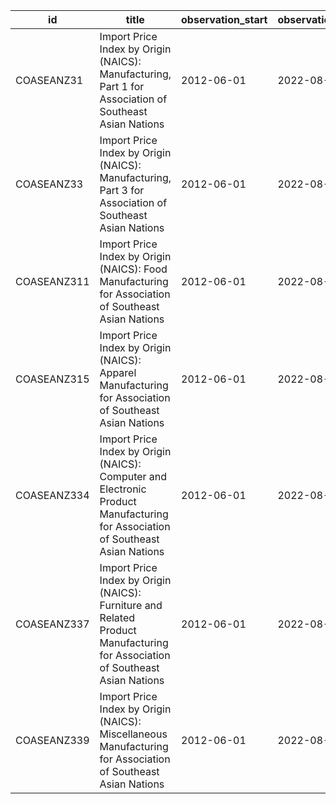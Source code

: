 | id          | title                                                                                                                          | observation_start   | observation_end   |
|-------------|--------------------------------------------------------------------------------------------------------------------------------|---------------------|-------------------|
| COASEANZ31  | Import Price Index by Origin (NAICS): Manufacturing, Part 1 for Association of Southeast Asian Nations                         | 2012-06-01          | 2022-08-01        |
| COASEANZ33  | Import Price Index by Origin (NAICS): Manufacturing, Part 3 for Association of Southeast Asian Nations                         | 2012-06-01          | 2022-08-01        |
| COASEANZ311 | Import Price Index by Origin (NAICS): Food Manufacturing for Association of Southeast Asian Nations                            | 2012-06-01          | 2022-08-01        |
| COASEANZ315 | Import Price Index by Origin (NAICS): Apparel Manufacturing for Association of Southeast Asian Nations                         | 2012-06-01          | 2022-08-01        |
| COASEANZ334 | Import Price Index by Origin (NAICS): Computer and Electronic Product Manufacturing for Association of Southeast Asian Nations | 2012-06-01          | 2022-08-01        |
| COASEANZ337 | Import Price Index by Origin (NAICS): Furniture and Related Product Manufacturing for Association of Southeast Asian Nations   | 2012-06-01          | 2022-08-01        |
| COASEANZ339 | Import Price Index by Origin (NAICS): Miscellaneous Manufacturing for Association of Southeast Asian Nations                   | 2012-06-01          | 2022-08-01        |